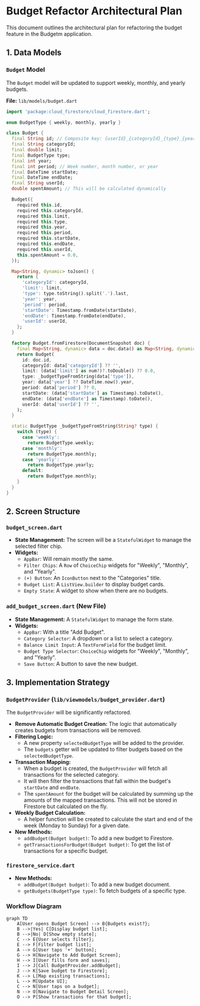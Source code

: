 # Budget Refactor Architectural Plan

This document outlines the architectural plan for refactoring the budget feature in the Budgetm application.

## 1. Data Models

### `Budget` Model

The `Budget` model will be updated to support weekly, monthly, and yearly budgets.

**File:** `lib/models/budget.dart`

```dart
import 'package:cloud_firestore/cloud_firestore.dart';

enum BudgetType { weekly, monthly, yearly }

class Budget {
  final String id; // Composite key: {userId}_{categoryId}_{type}_{year}_{period}
  final String categoryId;
  final double limit;
  final BudgetType type;
  final int year;
  final int period; // Week number, month number, or year
  final DateTime startDate;
  final DateTime endDate;
  final String userId;
  double spentAmount; // This will be calculated dynamically

  Budget({
    required this.id,
    required this.categoryId,
    required this.limit,
    required this.type,
    required this.year,
    required this.period,
    required this.startDate,
    required this.endDate,
    required this.userId,
    this.spentAmount = 0.0,
  });

  Map<String, dynamic> toJson() {
    return {
      'categoryId': categoryId,
      'limit': limit,
      'type': type.toString().split('.').last,
      'year': year,
      'period': period,
      'startDate': Timestamp.fromDate(startDate),
      'endDate': Timestamp.fromDate(endDate),
      'userId': userId,
    };
  }

  factory Budget.fromFirestore(DocumentSnapshot doc) {
    final Map<String, dynamic> data = doc.data() as Map<String, dynamic>;
    return Budget(
      id: doc.id,
      categoryId: data['categoryId'] ?? '',
      limit: (data['limit'] as num?)?.toDouble() ?? 0.0,
      type: _budgetTypeFromString(data['type']),
      year: data['year'] ?? DateTime.now().year,
      period: data['period'] ?? 0,
      startDate: (data['startDate'] as Timestamp).toDate(),
      endDate: (data['endDate'] as Timestamp).toDate(),
      userId: data['userId'] ?? '',
    );
  }

  static BudgetType _budgetTypeFromString(String? type) {
    switch (type) {
      case 'weekly':
        return BudgetType.weekly;
      case 'monthly':
        return BudgetType.monthly;
      case 'yearly':
        return BudgetType.yearly;
      default:
        return BudgetType.monthly;
    }
  }
}
```

## 2. Screen Structure

### `budget_screen.dart`

*   **State Management:** The screen will be a `StatefulWidget` to manage the selected filter chip.
*   **Widgets:**
    *   `AppBar`: Will remain mostly the same.
    *   `Filter Chips`: A `Row` of `ChoiceChip` widgets for "Weekly", "Monthly", and "Yearly".
    *   `(+) Button`: An `IconButton` next to the "Categories" title.
    *   `Budget List`: A `ListView.builder` to display budget cards.
    *   `Empty State`: A widget to show when there are no budgets.

### `add_budget_screen.dart` (New File)

*   **State Management:** A `StatefulWidget` to manage the form state.
*   **Widgets:**
    *   `AppBar`: With a title "Add Budget".
    *   `Category Selector`: A dropdown or a list to select a category.
    *   `Balance Limit Input`: A `TextFormField` for the budget limit.
    *   `Budget Type Selector`: `ChoiceChip` widgets for "Weekly", "Monthly", and "Yearly".
    *   `Save Button`: A button to save the new budget.

## 3. Implementation Strategy

### `BudgetProvider` (`lib/viewmodels/budget_provider.dart`)

The `BudgetProvider` will be significantly refactored.

*   **Remove Automatic Budget Creation:** The logic that automatically creates budgets from transactions will be removed.
*   **Filtering Logic:**
    *   A new property `selectedBudgetType` will be added to the provider.
    *   The `budgets` getter will be updated to filter budgets based on the `selectedBudgetType`.
*   **Transaction Mapping:**
    *   When a budget is created, the `BudgetProvider` will fetch all transactions for the selected category.
    *   It will then filter the transactions that fall within the budget's `startDate` and `endDate`.
    *   The `spentAmount` for the budget will be calculated by summing up the amounts of the mapped transactions. This will not be stored in Firestore but calculated on the fly.
*   **Weekly Budget Calculation:**
    *   A helper function will be created to calculate the start and end of the week (Monday to Sunday) for a given date.
*   **New Methods:**
    *   `addBudget(Budget budget)`: To add a new budget to Firestore.
    *   `getTransactionsForBudget(Budget budget)`: To get the list of transactions for a specific budget.

### `firestore_service.dart`

*   **New Methods:**
    *   `addBudget(Budget budget)`: To add a new budget document.
    *   `getBudgets(BudgetType type)`: To fetch budgets of a specific type.

### Workflow Diagram

```mermaid
graph TD
    A[User opens Budget Screen] --> B{Budgets exist?};
    B -->|Yes| C[Display budget list];
    B -->|No| D[Show empty state];
    C --> E{User selects filter};
    E --> F[Filter budget list];
    A --> G[User taps '+' button];
    G --> H[Navigate to Add Budget Screen];
    H --> I[User fills form and saves];
    I --> J[Call BudgetProvider.addBudget];
    J --> K[Save budget to Firestore];
    K --> L[Map existing transactions];
    L --> M[Update UI];
    C --> N[User taps on a budget];
    N --> O[Navigate to Budget Detail Screen];
    O --> P[Show transactions for that budget];